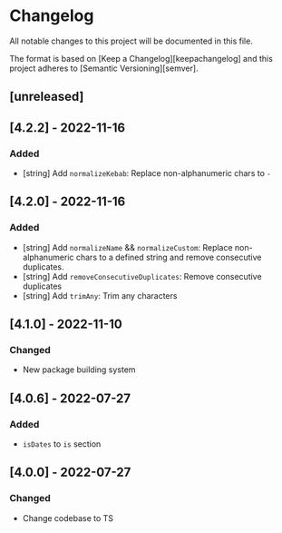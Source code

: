 # Changelog

All notable changes to this project will be documented in this file.

The format is based on [Keep a Changelog][keepachangelog]
and this project adheres to [Semantic Versioning][semver].

## [unreleased]

## [4.2.2] - 2022-11-16

### Added

- [string] Add `normalizeKebab`: Replace non-alphanumeric chars to `-`

## [4.2.0] - 2022-11-16

### Added

- [string] Add `normalizeName` && `normalizeCustom`: Replace non-alphanumeric chars to a defined string and remove
  consecutive duplicates.
- [string] Add `removeConsecutiveDuplicates`: Remove consecutive duplicates
- [string] Add `trimAny`: Trim any characters

## [4.1.0] - 2022-11-10

### Changed

- New package building system

## [4.0.6] - 2022-07-27

### Added

- `isDates` to `is` section

## [4.0.0] - 2022-07-27

### Changed

- Change codebase to TS
